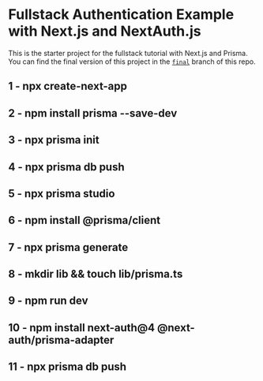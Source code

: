 # Fullstack Authentication Example with Next.js and NextAuth.js

This is the starter project for the fullstack tutorial with Next.js and Prisma. You can find the final version of this project in the [`final`](https://github.com/prisma/blogr-nextjs-prisma/tree/final) branch of this repo.

## 1 - npx create-next-app

## 2 - npm install prisma --save-dev

## 3 - npx prisma init

## 4 - npx prisma db push

## 5 - npx prisma studio

## 6 - npm install @prisma/client

## 7 - npx prisma generate

## 8 - mkdir lib && touch lib/prisma.ts

## 9 - npm run dev

## 10 - npm install next-auth@4 @next-auth/prisma-adapter

## 11 - npx prisma db push
